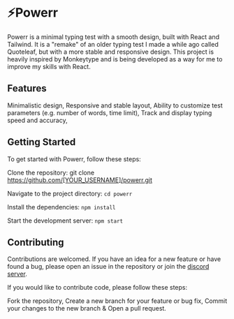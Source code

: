 # ⚡Powerr
Powerr is a minimal typing test with a smooth design, built with React and Tailwind. It is a "remake" of an older typing test I made a while ago called Quoteleaf, but with a more stable and responsive design. This project is heavily inspired by Monkeytype and is being developed as a way for me to improve my skills with React.

## Features
Minimalistic design,
Responsive and stable layout,
Ability to customize test parameters (e.g. number of words, time limit),
Track and display typing speed and accuracy,

## Getting Started
To get started with Powerr, follow these steps:

Clone the repository: 
git clone https://github.com/[YOUR_USERNAME]/powerr.git

Navigate to the project directory: `cd powerr`

Install the dependencies: `npm install`

Start the development server: `npm start`

## Contributing
Contributions are welcomed. If you have an idea for a new feature or have found a bug, please open an issue in the repository or join the [discord server](https://discord.gg/FS6U6hP9tE).

 If you would like to contribute code, please follow these steps:

Fork the repository, Create a new branch for your feature or bug fix,
Commit your changes to the new branch & 
Open a pull request.